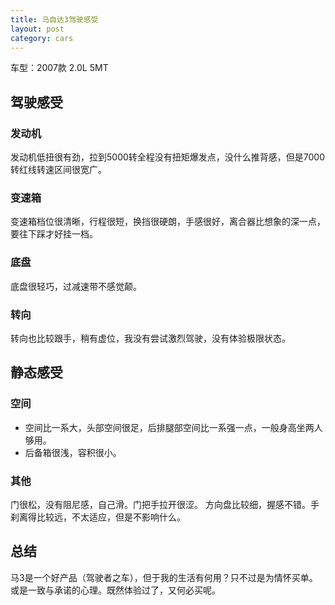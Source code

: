 ```yaml
---
title: 马自达3驾驶感受
layout: post
category: cars
---
```


车型：2007款 2.0L 5MT

## 驾驶感受
### 发动机
发动机低扭很有劲，拉到5000转全程没有扭矩爆发点，没什么推背感，但是7000转红线转速区间很宽广。

### 变速箱
变速箱档位很清晰，行程很短，换挡很硬朗，手感很好，离合器比想象的深一点，要往下踩才好挂一档。

### 底盘
底盘很轻巧，过减速带不感觉颠。

### 转向
转向也比较跟手，稍有虚位，我没有尝试激烈驾驶，没有体验极限状态。

## 静态感受
### 空间
- 空间比一系大，头部空间很足，后排腿部空间比一系强一点，一般身高坐两人够用。
- 后备箱很浅，容积很小。

### 其他
门很松，没有阻尼感，自己滑。门把手拉开很涩。
方向盘比较细，握感不错。手刹离得比较远，不太适应，但是不影响什么。

## 总结
马3是一个好产品（驾驶者之车），但于我的生活有何用？只不过是为情怀买单。或是一致与承诺的心理。既然体验过了，又何必买呢。

